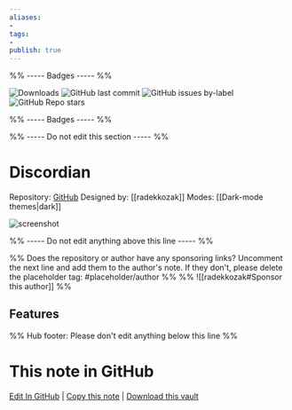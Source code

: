 ```yaml
---
aliases:
- 
tags: 
- 
publish: true
---
```


%% ----- Badges ----- %%

![Downloads](https://img.shields.io/badge/downloads-28289-573E7A?style=for-the-badge&logo=)
![GitHub last commit](https://img.shields.io/github/last-commit/radekkozak/discordian?color=573E7A&label=last%20update&logo=github&style=for-the-badge)
![GitHub issues by-label](https://img.shields.io/github/issues/radekkozak/discordian/help%20wanted?color=573E7A&logo=github&style=for-the-badge) 
![GitHub Repo stars](https://img.shields.io/github/stars/radekkozak/discordian?color=573E7A&logo=github&style=for-the-badge)

%% ----- Badges ----- %%

%% ----- Do not edit this section ----- %%

# Discordian

Repository: [GitHub](https://github.com/radekkozak/discordian)
Designed by: [[radekkozak]]
Modes: [[Dark-mode themes|dark]]



![screenshot](https://github.com/radekkozak/discordian/raw/HEAD/media/screenshots/discordian-full-mode.png)

%% ----- Do not edit anything above this line ----- %% 

%% Does the repository or author have any sponsoring links? Uncomment the next line and add them to the author's note. If they don't, please delete the placeholder tag: #placeholder/author %%
%% ![[radekkozak#Sponsor this author]] %%


## Features



%% Hub footer: Please don't edit anything below this line %%

# This note in GitHub

<span class="git-footer">[Edit In GitHub](https://github.dev/obsidian-community/obsidian-hub/blob/main/02%20-%20Community%20Expansions/02.05%20All%20Community%20Expansions/Themes/Discordian.md "git-hub-edit-note") | [Copy this note](https://raw.githubusercontent.com/obsidian-community/obsidian-hub/main/02%20-%20Community%20Expansions/02.05%20All%20Community%20Expansions/Themes/Discordian.md "git-hub-copy-note") | [Download this vault](https://github.com/obsidian-community/obsidian-hub/archive/refs/heads/main.zip "git-hub-download-vault") </span>
